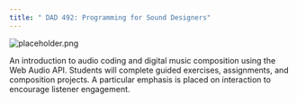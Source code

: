 ```yaml
---
title: " DAD 492: Programming for Sound Designers"
---
```


![placeholder.png](https://raw.githubusercontent.com/voodootikigod/logo.js/master/webaudio/webaudio-js.png)

An introduction to audio coding and digital music composition using the Web Audio API.
Students will complete guided exercises, assignments, and composition projects. A particular
emphasis is placed on interaction to encourage listener engagement.
